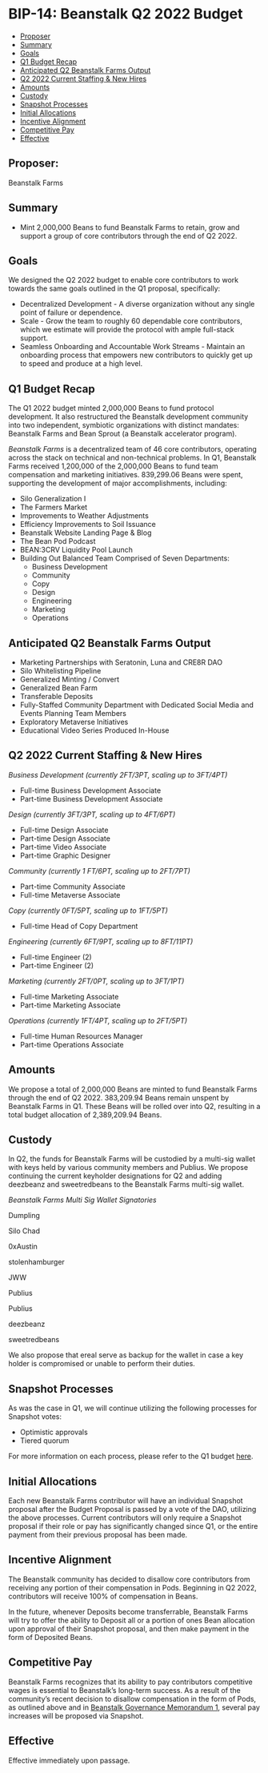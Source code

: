# BIP-14: Beanstalk Q2 2022 Budget

- [Proposer](#proposer)
- [Summary](#summary)
- [Goals](#goals)
- [Q1 Budget Recap](#q1-budget-recap)
- [Anticipated Q2 Beanstalk Farms Output](#anticipated-q2-beanstalk-farms-output)
- [Q2 2022 Current Staffing & New Hires](#q2-2022-current-staffing--new-hires)
- [Amounts](#amounts)
- [Custody](#custody)
- [Snapshot Processes](#snapshot-processes)
- [Initial Allocations](#initial-allocations)
- [Incentive Alignment](#incentive-alignment)
- [Competitive Pay](#competitive-pay)
- [Effective](#effective)

## Proposer:

Beanstalk Farms

## Summary

- Mint 2,000,000 Beans to fund Beanstalk Farms to retain, grow and support a group of core contributors through the end of Q2 2022.

## Goals

We designed the Q2 2022 budget to enable core contributors to work towards the same goals outlined in the Q1 proposal, specifically:

- Decentralized Development - A diverse organization without any single point of failure or dependence.
- Scale - Grow the team to roughly 60 dependable core contributors, which we estimate will provide the protocol with ample full-stack support.
- Seamless Onboarding and Accountable Work Streams - Maintain an onboarding process that empowers new contributors to quickly get up to speed and produce at a high level.

## Q1 Budget Recap

The Q1 2022 budget minted 2,000,000 Beans to fund protocol development. It also restructured the Beanstalk development community into two independent, symbiotic organizations with distinct mandates: Beanstalk Farms and Bean Sprout (a Beanstalk accelerator program). 

*Beanstalk Farms* is a decentralized team of 46 core contributors, operating across the stack on technical and non-technical problems. In Q1, Beanstalk Farms received 1,200,000 of the 2,000,000 Beans to fund team compensation and marketing initiatives. 839,299.06 Beans were spent, supporting the development of major accomplishments, including:

- Silo Generalization I
- The Farmers Market
- Improvements to Weather Adjustments
- Efficiency Improvements to Soil Issuance
- Beanstalk Website Landing Page & Blog
- The Bean Pod Podcast
- BEAN:3CRV Liquidity Pool Launch
- Building Out Balanced Team Comprised of Seven Departments:
    - Business Development
    - Community
    - Copy
    - Design
    - Engineering
    - Marketing
    - Operations

## Anticipated Q2 Beanstalk Farms Output

- Marketing Partnerships with Seratonin, Luna and CRE8R DAO
- Silo Whitelisting Pipeline
- Generalized Minting / Convert
- Generalized Bean Farm
- Transferable Deposits
- Fully-Staffed Community Department with Dedicated Social Media and Events Planning Team Members
- Exploratory Metaverse Initiatives
- Educational Video Series Produced In-House

## Q2 2022 Current Staffing & New Hires

*Business Development (currently 2FT/3PT, scaling up to 3FT/4PT)*

- Full-time Business Development Associate
- Part-time Business Development Associate

*Design (currently 3FT/3PT, scaling up to 4FT/6PT)* 

- Full-time Design Associate
- Part-time Design Associate
- Part-time Video Associate
- Part-time Graphic Designer

*Community (currently 1 FT/6PT, scaling up to 2FT/7PT)* 

- Part-time Community Associate
- Full-time Metaverse Associate

*Copy (currently 0FT/5PT, scaling up to 1FT/5PT)* 

- Full-time Head of Copy Department

*Engineering (currently 6FT/9PT, scaling up to 8FT/11PT)* 

- Full-time Engineer (2)
- Part-time Engineer (2)

*Marketing (currently 2FT/0PT, scaling up to 3FT/1PT)* 

- Full-time Marketing Associate
- Part-time Marketing Associate

*Operations (currently 1FT/4PT, scaling up to 2FT/5PT)*

- Full-time Human Resources Manager
- Part-time Operations Associate

## Amounts

We propose a total of 2,000,000 Beans are minted to fund Beanstalk Farms through the end of Q2 2022. 383,209.94 Beans remain unspent by Beanstalk Farms in Q1. These Beans will be rolled over into Q2, resulting in a total budget allocation of 2,389,209.94 Beans.

## Custody

In Q2, the funds for Beanstalk Farms will be custodied by a multi-sig wallet with keys held by various community members and Publius. We propose continuing the current keyholder designations for Q2 and adding deezbeanz and sweetredbeans to the Beanstalk Farms multi-sig wallet. 

*Beanstalk Farms Multi Sig Wallet Signatories*

Dumpling

Silo Chad

0xAustin

stolenhamburger

JWW

Publius

Publius

deezbeanz

sweetredbeans

We also propose that ereal serve as backup for the wallet in case a key holder is compromised or unable to perform their duties.

## Snapshot Processes

As was the case in Q1, we will continue utilizing the following processes for Snapshot votes:

- Optimistic approvals
- Tiered quorum

For more information on each process, please refer to the Q1 budget [here](https://github.com/BeanstalkFarms/Beanstalk/pull/34). 

## Initial Allocations

Each new Beanstalk Farms contributor will have an individual Snapshot proposal after the Budget Proposal is passed by a vote of the DAO, utilizing the above processes. Current contributors will only require a Snapshot proposal if their role or pay has significantly changed since Q1, or the entire payment from their previous proposal has been made. 

## Incentive Alignment

The Beanstalk community has decided to disallow core contributors from receiving any portion of their compensation in Pods. Beginning in Q2 2022, contributors will receive 100% of compensation in Beans.

In the future, whenever Deposits become transferrable, Beanstalk Farms will try to offer the ability to Deposit all or a portion of ones Bean allocation upon approval of their Snapshot proposal, and then make payment in the form of Deposited Beans. 

## Competitive Pay

Beanstalk Farms recognizes that its ability to pay contributors competitive wages is essential to Beanstalk’s long-term success. As a result of the community’s recent decision to disallow compensation in the form of Pods, as outlined above and in [Beanstalk Governance Memorandum 1](https://arweave.net/j0ZUEiNJmqku2JYQZBkuzktG-5k-5pQ-PlhuWunu-r8), several pay increases will be proposed via Snapshot.

## Effective

Effective immediately upon passage.